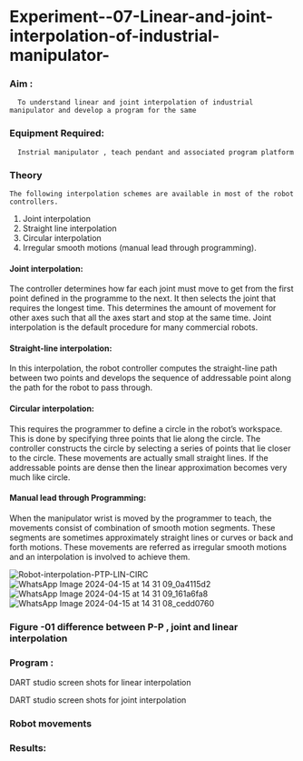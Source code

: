 # Experiment--07-Linear-and-joint-interpolation-of-industrial-manipulator-

### Aim :
      To understand linear and joint interpolation of industrial manipulator and develop a program for the same 
      
### Equipment Required: 
      Instrial manipulator , teach pendant and associated program platform 
      
### Theory 
    The following interpolation schemes are available in most of the robot controllers.
1. Joint interpolation
2. Straight line interpolation
3. Circular interpolation
4. Irregular smooth motions (manual lead through programming).
#### Joint interpolation: 
The controller determines how far each joint must move to get from the first point defined in the programme to the next. It then selects the joint that
requires the longest time. This determines the amount of movement for other axes such that all the axes start and stop at the same time. Joint interpolation is the default procedure for many commercial robots.

#### Straight-line interpolation: 
In this interpolation, the robot controller computes the straight-line path between two points and develops the sequence of addressable point along the path for the robot to pass through.

#### Circular interpolation: 
This requires the programmer to define a circle in the
robot’s workspace. This is done by specifying three points that lie along the circle. The controller constructs the circle by selecting a series of points that lie closer to the circle. These movements are actually small straight lines. If the addressable points are dense then the linear approximation becomes very much like circle.


#### Manual lead through Programming: 
When the manipulator wrist is moved by the programmer to teach, the movements consist of combination of smooth motion segments. These segments are sometimes approximately straight lines or curves or back and forth motions. These movements are referred as irregular smooth motions and an interpolation is involved to achieve them.




![Robot-interpolation-PTP-LIN-CIRC](https://user-images.githubusercontent.com/36288975/201615171-d0886aaa-8220-4b0c-8a1d-3d8a5c69c76a.png)
![WhatsApp Image 2024-04-15 at 14 31 09_0a4115d2](https://github.com/vasanthkumarch/Experiment--07-Linear-and-joint-interpolation-of-industrial-manipulator-/assets/167073142/47b08478-31b1-4d30-8c78-32878d699076)
![WhatsApp Image 2024-04-15 at 14 31 09_161a6fa8](https://github.com/vasanthkumarch/Experiment--07-Linear-and-joint-interpolation-of-industrial-manipulator-/assets/167073142/cfdb6dfc-e1f2-4270-804d-93627029c3dd)
![WhatsApp Image 2024-04-15 at 14 31 08_cedd0760](https://github.com/vasanthkumarch/Experiment--07-Linear-and-joint-interpolation-of-industrial-manipulator-/assets/167073142/8aacb529-4e31-4e18-a216-ede723cf9e18)


### Figure -01 difference between P-P , joint and linear interpolation 


### Program : 
DART studio screen shots for linear interpolation 









DART studio screen shots for joint interpolation 








### Robot movements 














### Results:  
